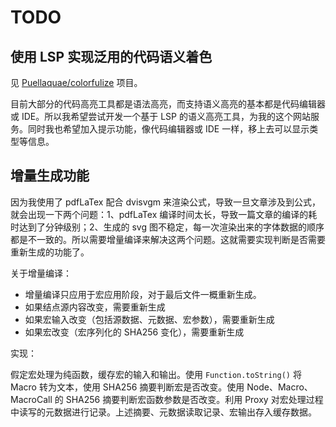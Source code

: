 <!---
hideIndex = "both"
specialPosition = ["navbar-article", "navbar-index", "readme"]
--->

# TODO

## 使用 LSP 实现泛用的代码语义着色

见 [Puellaquae/colorfulize](https://github.com/Puellaquae/colorfulize) 项目。

目前大部分的代码高亮工具都是语法高亮，而支持语义高亮的基本都是代码编辑器或 IDE。所以我希望尝试开发一个基于 LSP 的语义高亮工具，为我的这个网站服务。同时我也希望加入提示功能，像代码编辑器或 IDE 一样，移上去可以显示类型等信息。

## 增量生成功能

因为我使用了 pdfLaTex 配合 dvisvgm 来渲染公式，导致一旦文章涉及到公式，就会出现一下两个问题：1、pdfLaTex 编译时间太长，导致一篇文章的编译的耗时达到了分钟级别；2、生成的 svg 图不稳定，每一次渲染出来的字体数据的顺序都是不一致的。所以需要增量编译来解决这两个问题。这就需要实现判断是否需要重新生成的功能了。

关于增量编译：

- 增量编译只应用于宏应用阶段，对于最后文件一概重新生成。
- 如果结点源内容改变，需要重新生成
- 如果宏输入改变（包括源数据、元数据、宏参数），需要重新生成
- 如果宏改变（宏序列化的 SHA256 变化），需要重新生成

实现：

假定宏处理为纯函数，缓存宏的输入和输出。使用 `Function.toString()` 将 Macro 转为文本，使用 SHA256 摘要判断宏是否改变。使用 Node、Macro、MacroCall 的 SHA256 摘要判断宏函数参数是否改变。利用 Proxy 对宏处理过程中读写的元数据进行记录。上述摘要、元数据读取记录、宏输出存入缓存数据。
